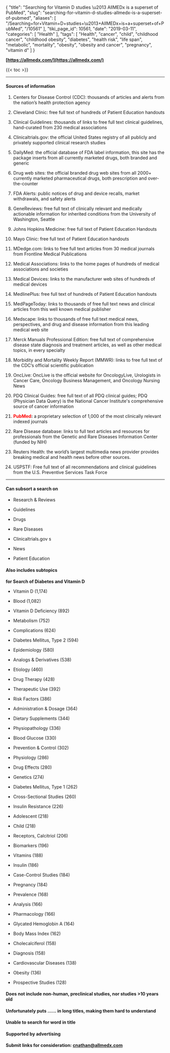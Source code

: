 {
    "title": "Searching for Vitamin D studies \u2013 AllMEDx is a superset of PubMed",
    "slug": "searching-for-vitamin-d-studies-allmedx-is-a-superset-of-pubmed",
    "aliases": [
        "/Searching+for+Vitamin+D+studies+\u2013+AllMEDx+is+a+superset+of+PubMed",
        "/10561"
    ],
    "tiki_page_id": 10561,
    "date": "2019-03-11",
    "categories": [
        "Health"
    ],
    "tags": [
        "Health",
        "cancer",
        "child",
        "childhood cancer",
        "childhood obesity",
        "diabetes",
        "health risk",
        "life span",
        "metabolic",
        "mortality",
        "obesity",
        "obesity and cancer",
        "pregnancy",
        "vitamin d"
    ]
}


**[https://allmedx.com/](https://allmedx.com/)** 

{{< toc >}}

---

#### Sources of information

1. Centers for Disease Control (CDC): thousands of articles and alerts from the nation’s health protection agency

1. Cleveland Clinic: free full text of hundreds of Patient Education handouts

1. Clinical Guidelines: thousands of links to free full text clinical guidelines, hand-curated from 230 medical associations

1. Clinicaltrials.gov: the official United States registry of all publicly and privately supported clinical research studies

1. DailyMed: the official database of FDA label information, this site has the package inserts from all currently marketed drugs, both branded and generic

1. Drug web sites: the official branded drug web sites from all 2000+ currently marketed pharmaceutical drugs, both prescription and over-the-counter

1. FDA Alerts: public notices of drug and device recalls, market withdrawals, and safety alerts

1. GeneReviews: free full text of clinically relevant and medically actionable information for inherited conditions from the University of Washington, Seattle

1. Johns Hopkins Medicine: free full text of Patient Education Handouts

1. Mayo Clinic: free full text of Patient Education handouts

1. MDedge.com: links to free full text articles from 30 medical journals from Frontline Medical Publications

1. Medical Associations: links to the home pages of hundreds of medical associations and societies

1. Medical Devices: links to the manufacturer web sites of hundreds of medical devices

1. MedlinePlus: free full text of hundreds of Patient Education handouts

1. MedPageToday: links to thousands of free full text news and clinical articles from this well known medical publisher

1. Medscape: links to thousands of free full text medical news, perspectives, and drug and disease information from this leading medical web site

1. Merck Manuals Professional Edition: free full text of comprehensive disease state diagnosis and treatment articles, as well as other medical topics, in every specialty

1. Morbidity and Mortality Weekly Report (MMWR): links to free full text of the CDC’s official scientific publication

1. OncLive: OncLive is the official website for OncologyLive, Urologists in Cancer Care, Oncology Business Management, and Oncology Nursing News

1. PDQ Clinical Guides: free full text of all PDQ clinical guides; PDQ (Physician Data Query) is the National Cancer Institute's comprehensive source of cancer information

1.  **<span style="color:#F00;">PubMed</span>:**  a proprietary selection of 1,000 of the most clinically relevant indexed journals

1. Rare Disease database: links to full text articles and resources for professionals from the Genetic and Rare Diseases Information Center (funded by NIH)

1. Reuters Health: the world’s largest multimedia news provider provides breaking medical and health news before other sources.

1. USPSTF: Free full text of all recommendations and clinical guidelines from the U.S. Preventive Services Task Force

---

#### Can subsort a search on

* Research & Reviews  

* Guidelines  

* Drugs  

* Rare Diseases  

* Clinicaltrials.gov  s

* News 

* Patient Education

#### Also includes subtopics

 **for Search of Diabetes and Vitamin D** 

- Vitamin D (1,174)

- Blood (1,082)

- Vitamin D Deficiency (892)

- Metabolism (752)

- Complications (624)

- Diabetes Mellitus, Type 2 (594)

- Epidemiology (580)

- Analogs & Derivatives (538)

- Etiology (460)

- Drug Therapy (428)

- Therapeutic Use (392)

- Risk Factors (386)

- Administration & Dosage (364)

- Dietary Supplements (344)

- Physiopathology (336)

- Blood Glucose (330)

- Prevention & Control (302)

- Physiology (286)

- Drug Effects (280)

- Genetics (274)

- Diabetes Mellitus, Type 1 (262)

- Cross-Sectional Studies (260)

- Insulin Resistance (226)

- Adolescent (218)

- Child (218)

- Receptors, Calcitriol (206)

- Biomarkers (196)

- Vitamins (188)

- Insulin (186)

- Case-Control Studies (184)

- Pregnancy (184)

- Prevalence (168)

- Analysis (166)

- Pharmacology (166)

- Glycated Hemoglobin A (164)

- Body Mass Index (162)

- Cholecalciferol (158)

- Diagnosis (158)

- Cardiovascular Diseases (138)

- Obesity (136)

- Prospective Studies (128)

#### Does not include non-human, preclinical studies, nor studies >10 years old

#### Unfortunately puts ...... in long titles, making them hard to understand

#### Unable to search for word in title

#### Supported by advertising

 **Submit links for consideration: cnathan@allmedx.com**